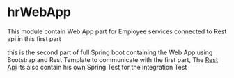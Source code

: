 # hrWebApp
This module contain Web App part for Employee services connected to Rest api in this first part

this is the second part of full  Spring boot containing the Web App using Bootstrap and Rest Template to communicate with the first part, The [Rest Api](https://github.com/Keita18/hrOpenClass)
its also contain his own Spring Test for the integration Test
